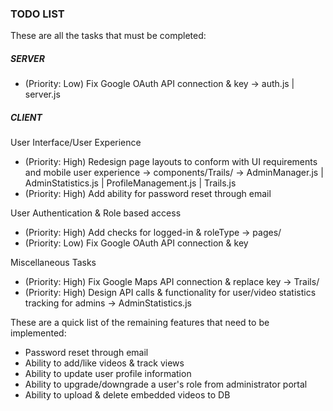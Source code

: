 ### TODO LIST

These are all the tasks that must be completed:

##### SERVER

- (Priority: Low) Fix Google OAuth API connection & key -> auth.js | server.js

##### CLIENT

User Interface/User Experience
- (Priority: High) Redesign page layouts to conform with UI requirements and mobile user experience
    -> components/Trails/
    -> AdminManager.js | AdminStatistics.js | ProfileManagement.js | Trails.js
- (Priority: High) Add ability for password reset through email

User Authentication & Role based access
- (Priority: High) Add checks for logged-in & roleType -> pages/
- (Priority: Low) Fix Google OAuth API connection & key

Miscellaneous Tasks
- (Priority: High) Fix Google Maps API connection & replace key -> Trails/
- (Priority: High) Design API calls & functionality for user/video statistics tracking for admins -> AdminStatistics.js

These are a quick list of the remaining features that need to be implemented:

- Password reset through email
- Ability to add/like videos & track views
- Ability to update user profile information
- Ability to upgrade/downgrade a user's role from administrator portal
- Ability to upload & delete embedded videos to DB